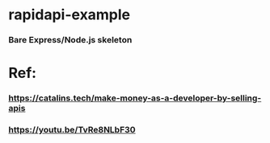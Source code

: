 # rapidapi-example
### Bare Express/Node.js skeleton

# Ref:
### https://catalins.tech/make-money-as-a-developer-by-selling-apis
### https://youtu.be/TvRe8NLbF30
